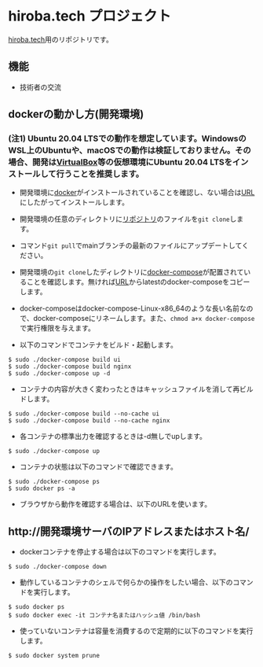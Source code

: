 # hiroba.tech プロジェクト

[hiroba.tech](https://www.hiroba.tech/)用のリポジトリです。

## 機能
- 技術者の交流

## dockerの動かし方(開発環境)

### (注1) Ubuntu 20.04 LTSでの動作を想定しています。WindowsのWSL上のUbuntuや、macOSでの動作は検証しておりません。その場合、開発は[VirtualBox](https://www.virtualbox.org/)等の仮想環境にUbuntu 20.04 LTSをインストールして行うことを推奨します。

- 開発環境に[docker](https://www.docker.com/)がインストールされていることを確認し、ない場合は[URL](https://docs.docker.com/engine/install/ubuntu/)にしたがってインストールします。

- 開発環境の任意のディレクトリに[リポジトリ](https://github.com/hiroba-tech-team/hirobats.git)のファイルを`git clone`します。

- コマンド`git pull`でmainブランチの最新のファイルにアップデートしてください。

- 開発環境の`git clone`したディレクトリに[docker-compose](https://github.com/docker/compose/releases)が配置されていることを確認します。無ければ[URL](https://github.com/docker/compose/releases/download/v2.1.1/docker-compose-linux-x86_64)からlatestのdocker-composeをコピーします。

- docker-composeはdocker-compose-Linux-x86_64のような長い名前なので、docker-composeにリネームします。また、`chmod a+x docker-compose`で実行権限を与えます。

- 以下のコマンドでコンテナをビルド・起動します。
```
$ sudo ./docker-compose build ui
$ sudo ./docker-compose build nginx
$ sudo ./docker-compose up -d
```

- コンテナの内容が大きく変わったときはキャッシュファイルを消して再ビルドします。
```
$ sudo ./docker-compose build --no-cache ui
$ sudo ./docker-compose build --no-cache nginx
```

- 各コンテナの標準出力を確認するときは-d無しでupします。
```
$ sudo ./docker-compose up
```

- コンテナの状態は以下のコマンドで確認できます。
```
$ sudo ./docker-compose ps
$ sudo docker ps -a
```

- ブラウザから動作を確認する場合は、以下のURLを使います。

## http://開発環境サーバのIPアドレスまたはホスト名/

- dockerコンテナを停止する場合は以下のコマンドを実行します。
```
$ sudo ./docker-compose down
```

- 動作しているコンテナのシェルで何らかの操作をしたい場合、以下のコマンドを実行します。
```
$ sudo docker ps 
$ sudo docker exec -it コンテナ名またはハッシュ値 /bin/bash
```

- 使っていないコンテナは容量を消費するので定期的に以下のコマンドを実行します。
```
$ sudo docker system prune
```
